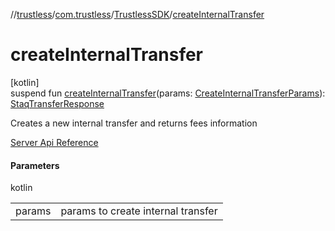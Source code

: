 //[trustless](../../../index.md)/[com.trustless](../index.md)/[TrustlessSDK](index.md)/[createInternalTransfer](create-internal-transfer.md)

# createInternalTransfer

[kotlin]\
suspend fun [createInternalTransfer](create-internal-transfer.md)(params: [CreateInternalTransferParams](../../com.trustless.requests.transfers/-create-internal-transfer-params/index.md)): [StaqTransferResponse](../../com.trustless.requests.transfers/-staq-transfer-response/index.md)

Creates a new internal transfer and returns fees information

[Server Api Reference](https://developer.staq.io/docs/apis/transfers#/Transfers/Create%20an%20internal%20transfer)

#### Parameters

kotlin

| | |
|---|---|
| params | params to create internal transfer |
